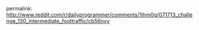 permalink: http://www.reddit.com/r/dailyprogrammer/comments/1ihm0q/071713_challenge_130_intermediate_foottraffic/cb56nyy